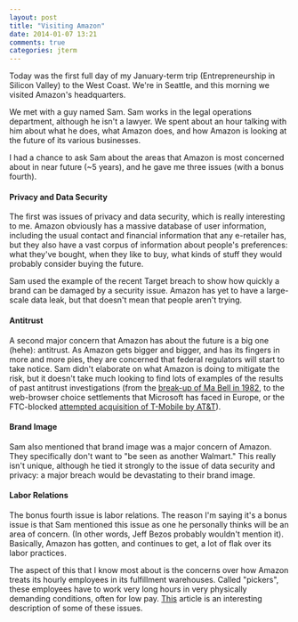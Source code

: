 ```yaml
---
layout: post
title: "Visiting Amazon"
date: 2014-01-07 13:21
comments: true
categories: jterm
---
```



Today was the first full day of my January-term trip (Entrepreneurship in Silicon Valley) to the West Coast. We're in Seattle, and this morning we visited Amazon's headquarters. 

We met with a guy named Sam. Sam works in the legal operations department, although he isn't a lawyer. We spent about an hour talking with him about what he does, what Amazon does, and how Amazon is looking at the future of its various businesses.

I had a chance to ask Sam about the areas that Amazon is most concerned about in near future (~5 years), and he gave me three issues (with a bonus fourth).

<!-- more -->

#### Privacy and Data Security

The first was issues of privacy and data security, which is really interesting to me. Amazon obviously has a massive database of user information, including the usual contact and financial information that any e-retailer has, but they also have a vast corpus of information about people's preferences: what they've bought, when they like to buy, what kinds of stuff they would probably consider buying the future. 

Sam used the example of the recent Target breach to show how quickly a brand can be damaged by a security issue. Amazon has yet to have a large-scale data leak, but that doesn't mean that people aren't trying. 

#### Antitrust

A second major concern that Amazon has about the future is a big one (hehe): antitrust. As Amazon gets bigger and bigger, and has its fingers in more and more pies, they are concerned that federal regulators will start to take notice. Sam didn't elaborate on what Amazon is doing to mitigate the risk, but it doesn't take much looking to find lots of examples of the results of past antitrust investigations (from the [break-up of Ma Bell in 1982][mabell], to the web-browser choice settlements that Microsoft has faced in Europe, or the FTC-blocked [attempted acquisition of T-Mobile by AT&T][tmobileatt]).

#### Brand Image

Sam also mentioned that brand image was a major concern of Amazon. They specifically don't want to "be seen as another Walmart." This really isn't unique, although he tied it strongly to the issue of data security and privacy: a major breach would be devastating to their brand image.

#### Labor Relations

The bonus fourth issue is labor relations. The reason I'm saying it's a bonus issue is that Sam mentioned this issue as one he personally thinks will be an area of concern. (In other words, Jeff Bezos probably wouldn't mention it). Basically, Amazon has gotten, and continues to get, a lot of flak over its labor practices. 

The aspect of this that I know most about is the concerns over how Amazon treats its hourly employees in its fulfillment warehouses. Called "pickers", these employees have to work very long hours in very physically demanding conditions, often for low pay. [This][motherjones] article is an interesting description of some of these issues.



[mabell]: http://en.wikipedia.org/wiki/Breakup_of_the_Bell_System
[tmobileatt]: http://en.wikipedia.org/wiki/Attempted_purchase_of_T-Mobile_USA_by_AT%26T
[motherjones]: http://www.motherjones.com/politics/2012/02/mac-mcclelland-free-online-shipping-warehouses-labor
